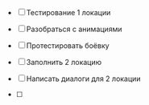 - [ ] Тестирование 1 локации

- [ ] Разобраться с анимациями
- [ ] Протестировать боёвку

- [ ] Заполнить 2 локацию
- [ ] Написать диалоги для 2 локации
- [ ] 